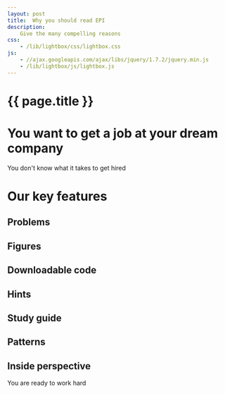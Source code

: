 ```yaml
---
layout: post
title:  Why you should read EPI
description:
    Give the many compelling reasons
css:
    - /lib/lightbox/css/lightbox.css
js:
    - //ajax.googleapis.com/ajax/libs/jquery/1.7.2/jquery.min.js
    - /lib/lightbox/js/lightbox.js
---
```


{{ page.title }}
================

# You want to get a job at your dream company

You don't know what it takes to get hired

# Our key features

## Problems 

## Figures 

## Downloadable code

## Hints

## Study guide

## Patterns

## Inside perspective

You are ready to work hard


